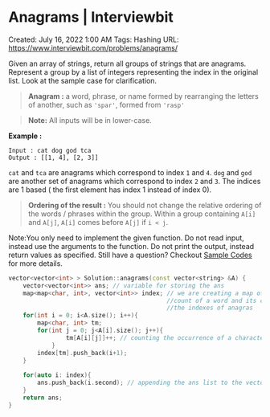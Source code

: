 # Anagrams | Interviewbit

Created: July 16, 2022 1:00 AM
Tags: Hashing
URL: https://www.interviewbit.com/problems/anagrams/

Given an array of strings, return all groups of strings that are anagrams. Represent a group by a list of integers representing the index in the original list. Look at the sample case for clarification.

> 
> 
> 
> **Anagram :** a word, phrase, or name formed by rearranging the letters of another, such as `'spar'`, formed from `'rasp'`
> 

> 
> 
> 
> **Note:** All inputs will be in lower-case.
> 

**Example :**

```
Input : cat dog god tca
Output : [[1, 4], [2, 3]]

```

`cat` and `tca` are anagrams which correspond to index `1` and `4`. `dog` and `god` are another set of anagrams which correspond to index `2` and `3`.
 The indices are 1 based ( the first element has index 1 instead of index 0).

> 
> 
> 
> **Ordering of the result :** You should not change the relative ordering of the words / phrases within the group. Within a group containing `A[i]` and `A[j]`, `A[i]` comes before `A[j]` if `i < j`.
> 

Note:You only need to implement the given function. Do not read input, instead use the arguments to the function. Do not print the output, instead return values as specified. Still have a question? Checkout [Sample Codes](https://www.interviewbit.com/pages/sample_codes/) for more details.

```cpp
vector<vector<int> > Solution::anagrams(const vector<string> &A) {
    vector<vector<int>> ans; // variable for storing the ans
    map<map<char, int>, vector<int>> index; // we are creating a map of map for storing the 
                                            //count of a word and its charctar and vector for storing 
                                            //the indexes of anagras 
    for(int i = 0; i<A.size(); i++){
        map<char, int> tm;
        for(int j = 0; j<A[i].size(); j++){
                tm[A[i][j]]++; // counting the occurrence of a character in a word
            }
        index[tm].push_back(i+1);
    }
    
    for(auto i: index){
        ans.push_back(i.second); // appending the ans list to the vector
    }
    return ans;
}
```